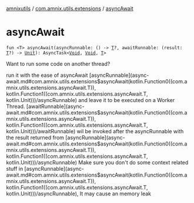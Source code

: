 [amnixutils](../index.md) / [com.amnix.utils.extensions](index.md) / [asyncAwait](./async-await.md)

# asyncAwait

`fun <T> asyncAwait(asyncRunnable: () -> `[`T`](async-await.md#T)`?, awaitRunnable: (result: `[`T`](async-await.md#T)`?) -> `[`Unit`](https://kotlinlang.org/api/latest/jvm/stdlib/kotlin/-unit/index.html)`): AsyncTask<`[`Void`](http://docs.oracle.com/javase/6/docs/api/java/lang/Void.html)`, `[`Void`](http://docs.oracle.com/javase/6/docs/api/java/lang/Void.html)`, `[`T`](async-await.md#T)`>`

Want to run some code on another thread?

run it with the ease of asyncAwait [asyncRunnable](async-await.md#com.amnix.utils.extensions$asyncAwait(kotlin.Function0((com.amnix.utils.extensions.asyncAwait.T)), kotlin.Function1((com.amnix.utils.extensions.asyncAwait.T, kotlin.Unit)))/asyncRunnable) and leave it to be executed on a Worker Thread. [awaitRunnable](async-await.md#com.amnix.utils.extensions$asyncAwait(kotlin.Function0((com.amnix.utils.extensions.asyncAwait.T)), kotlin.Function1((com.amnix.utils.extensions.asyncAwait.T, kotlin.Unit)))/awaitRunnable) wil be invoked after the asyncRunnable with the result returned from [asyncRunnable](async-await.md#com.amnix.utils.extensions$asyncAwait(kotlin.Function0((com.amnix.utils.extensions.asyncAwait.T)), kotlin.Function1((com.amnix.utils.extensions.asyncAwait.T, kotlin.Unit)))/asyncRunnable)
Make sure you don't do some context related stuff in [asyncRunnable](async-await.md#com.amnix.utils.extensions$asyncAwait(kotlin.Function0((com.amnix.utils.extensions.asyncAwait.T)), kotlin.Function1((com.amnix.utils.extensions.asyncAwait.T, kotlin.Unit)))/asyncRunnable), It may cause an memory leak

